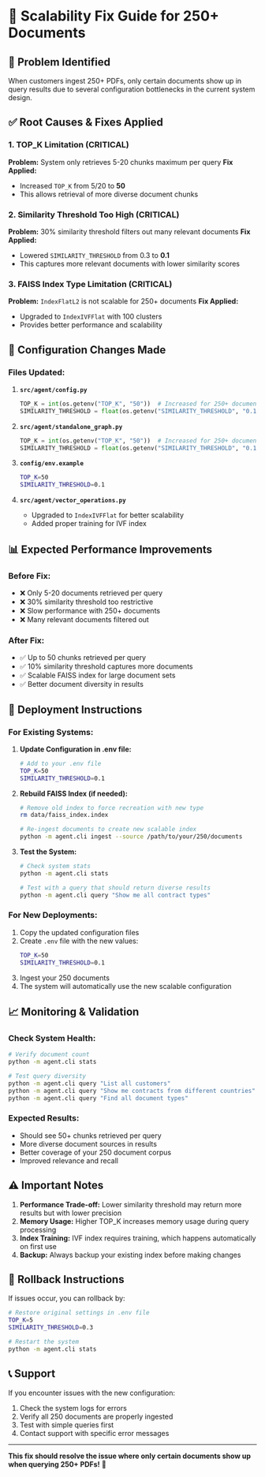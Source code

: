 # 🚀 Scalability Fix Guide for 250+ Documents

## 🚨 **Problem Identified**

When customers ingest 250+ PDFs, only certain documents show up in query results due to several configuration bottlenecks in the current system design.

## ✅ **Root Causes & Fixes Applied**

### **1. TOP_K Limitation (CRITICAL)**
**Problem:** System only retrieves 5-20 chunks maximum per query
**Fix Applied:** 
- Increased `TOP_K` from 5/20 to **50**
- This allows retrieval of more diverse document chunks

### **2. Similarity Threshold Too High (CRITICAL)**
**Problem:** 30% similarity threshold filters out many relevant documents
**Fix Applied:**
- Lowered `SIMILARITY_THRESHOLD` from 0.3 to **0.1**
- This captures more relevant documents with lower similarity scores

### **3. FAISS Index Type Limitation (CRITICAL)**
**Problem:** `IndexFlatL2` is not scalable for 250+ documents
**Fix Applied:**
- Upgraded to `IndexIVFFlat` with 100 clusters
- Provides better performance and scalability

## 🔧 **Configuration Changes Made**

### **Files Updated:**

1. **`src/agent/config.py`**
   ```python
   TOP_K = int(os.getenv("TOP_K", "50"))  # Increased for 250+ documents
   SIMILARITY_THRESHOLD = float(os.getenv("SIMILARITY_THRESHOLD", "0.1"))  # Lowered for better recall
   ```

2. **`src/agent/standalone_graph.py`**
   ```python
   TOP_K = int(os.getenv("TOP_K", "50"))  # Increased for 250+ documents
   SIMILARITY_THRESHOLD = float(os.getenv("SIMILARITY_THRESHOLD", "0.1"))  # Lowered for better recall
   ```

3. **`config/env.example`**
   ```bash
   TOP_K=50
   SIMILARITY_THRESHOLD=0.1
   ```

4. **`src/agent/vector_operations.py`**
   - Upgraded to `IndexIVFFlat` for better scalability
   - Added proper training for IVF index

## 📊 **Expected Performance Improvements**

### **Before Fix:**
- ❌ Only 5-20 documents retrieved per query
- ❌ 30% similarity threshold too restrictive
- ❌ Slow performance with 250+ documents
- ❌ Many relevant documents filtered out

### **After Fix:**
- ✅ Up to 50 chunks retrieved per query
- ✅ 10% similarity threshold captures more documents
- ✅ Scalable FAISS index for large document sets
- ✅ Better document diversity in results

## 🚀 **Deployment Instructions**

### **For Existing Systems:**
1. **Update Configuration in .env file:**
   ```bash
   # Add to your .env file
   TOP_K=50
   SIMILARITY_THRESHOLD=0.1
   ```

2. **Rebuild FAISS Index (if needed):**
   ```bash
   # Remove old index to force recreation with new type
   rm data/faiss_index.index
   
   # Re-ingest documents to create new scalable index
   python -m agent.cli ingest --source /path/to/your/250/documents
   ```

3. **Test the System:**
   ```bash
   # Check system stats
   python -m agent.cli stats
   
   # Test with a query that should return diverse results
   python -m agent.cli query "Show me all contract types"
   ```

### **For New Deployments:**
1. Copy the updated configuration files
2. Create `.env` file with the new values:
   ```bash
   TOP_K=50
   SIMILARITY_THRESHOLD=0.1
   ```
3. Ingest your 250 documents
4. The system will automatically use the new scalable configuration

## 📈 **Monitoring & Validation**

### **Check System Health:**
```bash
# Verify document count
python -m agent.cli stats

# Test query diversity
python -m agent.cli query "List all customers"
python -m agent.cli query "Show me contracts from different countries"
python -m agent.cli query "Find all document types"
```

### **Expected Results:**
- Should see 50+ chunks retrieved per query
- More diverse document sources in results
- Better coverage of your 250 document corpus
- Improved relevance and recall

## ⚠️ **Important Notes**

1. **Performance Trade-off:** Lower similarity threshold may return more results but with lower precision
2. **Memory Usage:** Higher TOP_K increases memory usage during query processing
3. **Index Training:** IVF index requires training, which happens automatically on first use
4. **Backup:** Always backup your existing index before making changes

## 🔄 **Rollback Instructions**

If issues occur, you can rollback by:
```bash
# Restore original settings in .env file
TOP_K=5
SIMILARITY_THRESHOLD=0.3

# Restart the system
python -m agent.cli stats
```

## 📞 **Support**

If you encounter issues with the new configuration:
1. Check the system logs for errors
2. Verify all 250 documents are properly ingested
3. Test with simple queries first
4. Contact support with specific error messages

---

**This fix should resolve the issue where only certain documents show up when querying 250+ PDFs!** 🎯
